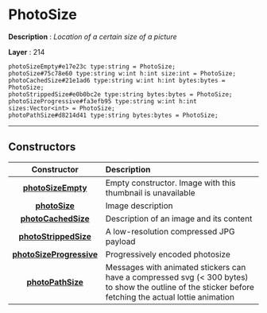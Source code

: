 # PhotoSize

**Description** : *Location of a certain size of a picture*

**Layer** : 214

```tl
photoSizeEmpty#e17e23c type:string = PhotoSize;
photoSize#75c78e60 type:string w:int h:int size:int = PhotoSize;
photoCachedSize#21e1ad6 type:string w:int h:int bytes:bytes = PhotoSize;
photoStrippedSize#e0b0bc2e type:string bytes:bytes = PhotoSize;
photoSizeProgressive#fa3efb95 type:string w:int h:int sizes:Vector<int> = PhotoSize;
photoPathSize#d8214d41 type:string bytes:bytes = PhotoSize;
```

---

## Constructors

| Constructor | Description |
| :---: | :--- |
| [**photoSizeEmpty**](constructor/photoSizeEmpty) | Empty constructor. Image with this thumbnail is unavailable |
| [**photoSize**](constructor/photoSize) | Image description |
| [**photoCachedSize**](constructor/photoCachedSize) | Description of an image and its content |
| [**photoStrippedSize**](constructor/photoStrippedSize) | A low-resolution compressed JPG payload |
| [**photoSizeProgressive**](constructor/photoSizeProgressive) | Progressively encoded photosize |
| [**photoPathSize**](constructor/photoPathSize) | Messages with animated stickers can have a compressed svg (< 300 bytes) to show the outline of the sticker before fetching the actual lottie animation |